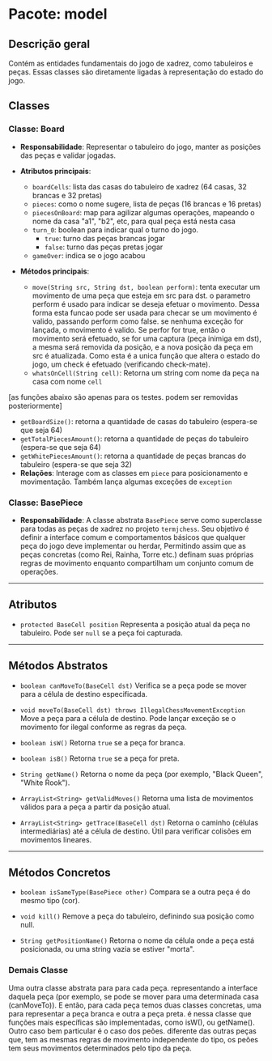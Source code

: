 # Pacote: model

## Descrição geral
Contém as entidades fundamentais do jogo de xadrez, como tabuleiros e peças. Essas classes são diretamente ligadas à representação do estado do jogo.

## Classes

### Classe: Board
- **Responsabilidade**: Representar o tabuleiro do jogo, manter as posições das peças e validar jogadas.
- **Atributos principais**:
  - `boardCells`: lista das casas do tabuleiro de xadrez (64 casas, 32 brancas e 32 pretas)
  - `pieces`: como o nome sugere, lista de peças (16 brancas e 16 pretas)
  - `piecesOnBoard`: map para agilizar algumas operações, mapeando o nome da casa "a1", "b2", etc, para qual peça está nesta casa 
  - `turn_0`: boolean para indicar qual o turno do jogo. 
    - `true`: turno das peças brancas jogar
    - `false`: turno das peças pretas jogar
  - `gameOver`: indica se o jogo acabou

- **Métodos principais**:
  - `move(String src, String dst, boolean perform)`: tenta executar um movimento de uma peça que esteja em src para dst.
  o parametro perform é usado para indicar se deseja efetuar o movimento. Dessa forma esta funcao pode ser usada para checar se um movimento é valido, passando perform como false.
  se nenhuma exceção for lançada, o movimento é valido. 
  Se perfor for true, então o movimento será efetuado, se for uma captura (peça inimiga em dst), a mesma será removida da posição, e a nova posição da peça em src é atualizada.
  Como esta é a unica função que altera o estado do jogo, um check é efetuado (verificando check-mate).
  - `whatsOnCell(String cell)`: Retorna um string com nome da peça na casa com nome `cell`

 [as funções abaixo são apenas para os testes. podem ser removidas posteriormente]
  - `getBoardSize()`: retorna a quantidade de casas do tabuleiro (espera-se que seja 64)
  - `getTotalPiecesAmount()`: retorna a quantidade de peças do tabuleiro (espera-se que seja 64)
  - `getWhitePiecesAmount()`: retorna a quantidade de peças brancas do tabuleiro (espera-se que seja 32)
- **Relações**: Interage com as classes em `piece` para posicionamento e movimentação. Também lança algumas exceções de `exception` 

### Classe: BasePiece
- **Responsabilidade**: A classe abstrata `BasePiece` serve como superclasse para todas as peças de xadrez no projeto `termjchess`. Seu objetivo é definir a interface comum e comportamentos básicos que qualquer peça do jogo deve implementar ou herdar, Permitindo assim que as peças concretas (como Rei, Rainha, Torre etc.) definam suas próprias regras de movimento enquanto compartilham um conjunto comum de operações.

---

## Atributos

- `protected BaseCell position`
  Representa a posição atual da peça no tabuleiro. Pode ser `null` se a peça foi capturada.

---

## Métodos Abstratos

- `boolean canMoveTo(BaseCell dst)`
  Verifica se a peça pode se mover para a célula de destino especificada.

- `void moveTo(BaseCell dst) throws IllegalChessMovementException`
  Move a peça para a célula de destino. Pode lançar exceção se o movimento for ilegal conforme as regras da peça.

- `boolean isW()`
  Retorna `true` se a peça for branca.

- `boolean isB()`
  Retorna `true` se a peça for preta.

- `String getName()`
  Retorna o nome da peça (por exemplo, "Black Queen", "White Rook").

- `ArrayList<String> getValidMoves()`
  Retorna uma lista de movimentos válidos para a peça a partir da posição atual.

- `ArrayList<String> getTrace(BaseCell dst)`
  Retorna o caminho (células intermediárias) até a célula de destino. Útil para verificar colisões em movimentos lineares.

---

## Métodos Concretos

- `boolean isSameType(BasePiece other)`
  Compara se a outra peça é do mesmo tipo (cor).

- `void kill()`
  Remove a peça do tabuleiro, definindo sua posição como null.

- `String getPositionName()`
  Retorna o nome da célula onde a peça está posicionada, ou uma string vazia se estiver "morta".


### Demais Classe

Uma outra classe abstrata para para cada peça. representando a interface daquela peça (por exemplo, se pode se mover para uma determinada casa (canMoveTo)).
E então, para cada peça temos duas classes concretas, uma para representar a peça branca e outra a peça preta. é nessa classe que funções mais específicas são implementadas, como isW(), ou getName().
Outro caso bem particular é o caso dos peões. diferente das outras peças que, tem as mesmas regras de movimento independente do tipo, os peões tem seus movimentos determinados pelo tipo da peça. 
